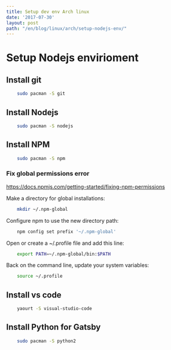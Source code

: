 ```yaml
---
title: Setup dev env Arch linux
date: '2017-07-30'
layout: post
path: "/en/blog/linux/arch/setup-nodejs-env/"
---
```


# Setup Nodejs envirioment

## Install git
```bash
    sudo pacman -S git
```

## Install Nodejs
```bash
    sudo pacman -S nodejs
```

## Install NPM
```bash
    sudo pacman -S npm
```

### Fix global permissions error
https://docs.npmjs.com/getting-started/fixing-npm-permissions

Make a directory for global installations:
```bash
    mkdir ~/.npm-global
```

Configure npm to use the new directory path:
```bash
    npm config set prefix '~/.npm-global'
```

Open or create a ~/.profile file and add this line:
```bash
    export PATH=~/.npm-global/bin:$PATH
```

Back on the command line, update your system variables:
```bash
    source ~/.profile
```

## Install vs code
```bash
    yaourt -S visual-studio-code
```

## Install Python for Gatsby
```bash
    sudo pacman -S python2
```
